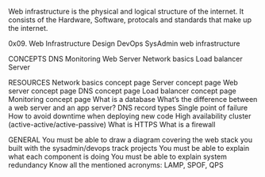 Web infrastructure is the physical and logical structure of the internet. It consists of the Hardware, Software, protocals and standards that make up the internet.



0x09. Web Infrastructure Design
DevOps
SysAdmin
web infrastructure




CONCEPTS
DNS
Monitoring
Web Server
Network basics
Load balancer
Server



RESOURCES
Network basics concept page
Server concept page
Web server concept page
DNS concept page
Load balancer concept page
Monitoring concept page
What is a database
What’s the difference between a web server and an app server?
DNS record types
Single point of failure
How to avoid downtime when deploying new code
High availability cluster (active-active/active-passive)
What is HTTPS
What is a firewall


GENERAL
You must be able to draw a diagram covering the web stack you built with the sysadmin/devops track projects
You must be able to explain what each component is doing
You must be able to explain system redundancy
Know all the mentioned acronyms: LAMP, SPOF, QPS
